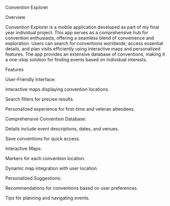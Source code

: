Convention Explorer

Overview

Convention Explorer is a mobile application developed as part of my final year individual project. This app serves as a comprehensive hub for convention enthusiasts, offering a seamless blend of convenience and exploration. Users can search for conventions worldwide, access essential details, and plan visits efficiently using interactive maps and personalized features. The app provides an extensive database of conventions, making it a one-stop solution for finding events based on individual interests.

Features

User-Friendly Interface:

Interactive maps displaying convention locations.

Search filters for precise results.

Personalized experience for first-time and veteran attendees.

Comprehensive Convention Database:

Details include event descriptions, dates, and venues.

Save conventions for quick access.

Interactive Maps:

Markers for each convention location.

Dynamic map integration with user location.

Personalized Suggestions:

Recommendations for conventions based on user preferences.

Tips for planning and navigating events.
